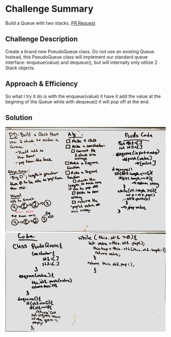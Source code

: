 # Challenge Summary
 Build a Queue with two stacks.
 [PR Request](https://github.com/liz-kavalski-401-advanced-javascript/data-structures-and-algorithms/pull/6)
## Challenge Description
Create a brand new PseudoQueue class. Do not use an existing Queue. Instead, this PseudoQueue class will implement our standard queue interface: enqueue(value) and dequeue(), but will internally only utilize 2 Stack objects. 

## Approach & Efficiency
So what I try it do is with the enqueue(value) it have it add the value at the begining of the Queue while with  dequeue() it will pop off at the end.

## Solution
![Part 1](https://github.com/liz-kavalski-401-advanced-javascript/pictures/blob/master/images/Code%20challenge%2011%20part%202%20(2)-small.jpg)
![Part 2](https://github.com/liz-kavalski-401-advanced-javascript/pictures/blob/master/images/Code%20challenge%2011%20part%202%20(1)-small.jpg)
